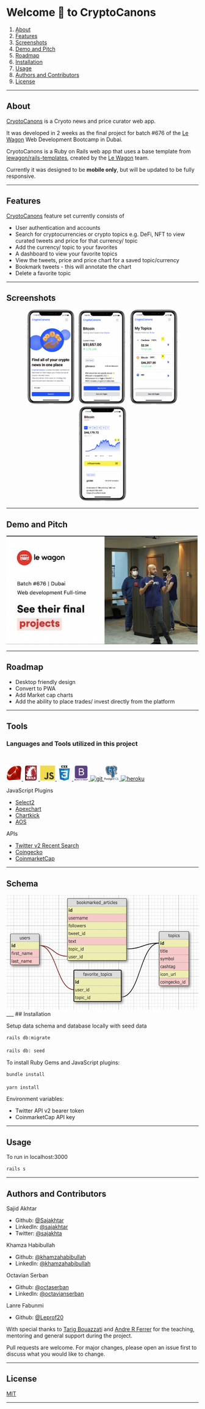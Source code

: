# Welcome 👋 to CryptoCanons

1. [About](#about)
1. [Features](#features)
1. [Screenshots](#screenshots)
1. [Demo and Pitch](#demo-and-pitch)
1. [Roadmap](#roadmap)
1. [Installation](#installation)
1. [Usage](#usage)
1. [Authors and Contributors](#authors-and-contributors)
1. [License](#license)
___
## About

[CryotoCanons](https://www.cryptocanons.com/) is a Cryoto news and price curator web app.

It was developed in 2 weeks as the final project for batch #676 of the [Le Wagon](https://www.lewagon.com/) Web Development Bootcamp in Dubai.

CryotoCanons is a Ruby on Rails web app that uses a base template from [lewagon/rails-templates](https://github.com/lewagon/rails-templates), created by the [Le Wagon](https://www.lewagon.com) team.

Currently it was designed to be __mobile only__, but will be updated to be fully responsive.

___
## Features

[CryotoCanons](https://www.cryptocanons.com/) feature set currently consists of
- User authentication and accounts
- Search for cryptocurrencies or crypto topics e.g. DeFi, NFT to view curated tweets and price for that currency/ topic
- Add the currency/ topic to your favorites
- A dashboard to view your favorite topics
- View the tweets, price and price chart for a saved topic/currency
- Bookmark tweets - this will annotate the chart
- Delete a favorite topic

___
## Screenshots

<div align="center">
  <img src="screenshots/home.png" alt="homepage" height="250"/>
  <img src="screenshots/topic_results.png" alt="search results" height="250"/>
  <img src="screenshots/my_topics.png" alt="topics dashboard" height="250"/>
  <img src="screenshots/topic.png" alt="topic page" height="250"/>
</div>

___
## Demo and Pitch

[![Le Wagon Batch #676 Demo day](screenshots/demo.png)](https://www.youtube.com/watch?v=n8mF1_714zI&t=403s)

___
## Roadmap
- Desktop friendly design
- Convert to PWA
- Add Market cap charts
- Add the ability to place trades/ invest directly from the platform

___
## Tools

<h3 align="left">Languages and Tools utilized in this project</h3>

<br>

<p align="left">

  <a href="https://www.ruby-lang.org/en/" target="_blank">
  <img src="https://raw.githubusercontent.com/devicons/devicon/master/icons/ruby/ruby-original.svg" alt="ruby" width="40" height="40"/> </a>

  <a href="https://rubyonrails.org" target="_blank">
  <img src="https://raw.githubusercontent.com/devicons/devicon/master/icons/rails/rails-original-wordmark.svg" alt="rails" width="40" height="40"/> </a>

  <a href="https://developer.mozilla.org/en-US/docs/Web/JavaScript" target="_blank">
  <img src="https://raw.githubusercontent.com/devicons/devicon/master/icons/javascript/javascript-original.svg" alt="javascript" width="40" height="40"/> </a>

  <a href="https://www.w3schools.com/css/" target="_blank">
  <img src="https://raw.githubusercontent.com/devicons/devicon/master/icons/css3/css3-original-wordmark.svg" alt="css3" width="40" height="40"/> </a>

  <a href="https://getbootstrap.com" target="_blank">
  <img src="https://raw.githubusercontent.com/devicons/devicon/master/icons/bootstrap/bootstrap-plain-wordmark.svg" alt="bootstrap" width="40" height="40"/> </a>

  <a href="https://git-scm.com/" target="_blank">
  <img src="https://www.vectorlogo.zone/logos/git-scm/git-scm-icon.svg" alt="git" width="40" height="40"/> </a>

  <a href="https://www.postgresql.org" target="_blank">
  <img src="https://raw.githubusercontent.com/devicons/devicon/master/icons/postgresql/postgresql-original-wordmark.svg" alt="postgresql" width="40" height="40"/> </a>

  <a href="https://heroku.com" target="_blank">
  <img src="https://www.vectorlogo.zone/logos/heroku/heroku-icon.svg" alt="heroku" width="40" height="40"/> </a>

JavaScript Plugins
- [Select2](https://select2.org/)
- [Apexchart](https://apexcharts.com/)
- [Chartkick](https://github.com/ankane/chartkick.js?files=1)
- [AOS](https://michalsnik.github.io/aos/)


APIs
- [Twitter v2 Recent Search](https://developer.twitter.com/en/docs/twitter-api/tweets/search/api-reference/get-tweets-search-recent)
- [Coingecko](https://www.coingecko.com/en/api)
- [CoinmarketCap](https://coinmarketcap.com/api/)

___
## Schema

<div align="center">
<img src="screenshots/db_schema.png" alt="homepage" height="300"/>
</div>
___
## Installation

Setup data schema and database locally with seed data

```bash
rails db:migrate

rails db: seed
```


To install Ruby Gems and JavaScript plugins:

```bash
bundle install

yarn install
```

Environment variables:
- Twitter API v2 bearer token
- CoinmarketCap API key

___
## Usage

To run in localhost:3000

```bash
rails s
```
___
## Authors and Contributors

Sajid Akhtar
- Github: [@Sajakhtar](https://github.com/Sajakhtar)
- LinkedIn: [@sajakhtar](https://www.linkedin.com/in/sajakhtar/)
- Twitter: [@sajakhta](https://twitter.com/Sajakhta)


Khamza Habibullah
- Github: [@khamzahabibullah](https://github.com/khamzahabibullah)
- LinkedIn: [@khamzahabibullah](https://www.linkedin.com/in/khamzahabibullah/)

Octavian Serban
- Github: [@octaserban](https://github.com/octaserban)
- LinkedIn: [@octavianserban](https://www.linkedin.com/in/octavianserban/)

Lanre Fabunmi
- Github: [@Leprof20](https://github.com/Leprof20)

With special thanks to [Tarig Bouazzati](https://github.com/tbouzza) and [Andre R Ferrer](https://github.com/andrerferrer) for the teaching, mentoring and general support during the project.

Pull requests are welcome. For major changes, please open an issue first to discuss what you would like to change.
___
## License
[MIT](https://choosealicense.com/licenses/mit/)

___
